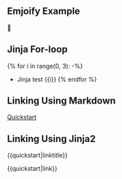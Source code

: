 ## Emjoify Example

:muscle:

## Jinja For-loop

{% for i in range(0, 3): -%}
- Jinja test {{i}}
{% endfor %}

## Linking Using Markdown

[Quickstart](quickstart.md)

## Linking Using Jinja2

{{quickstart|linktitle}}

{{quickstart|link}}
